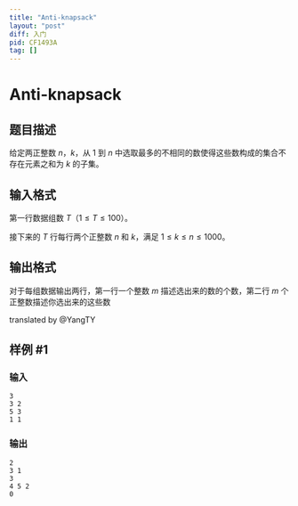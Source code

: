 ```yaml
---
title: "Anti-knapsack"
layout: "post"
diff: 入门
pid: CF1493A
tag: []
---
```


# Anti-knapsack

## 题目描述

给定两正整数 $n$，$k$，从 $1$ 到 $n$ 中选取最多的不相同的数使得这些数构成的集合不存在元素之和为 $k$ 的子集。

## 输入格式

第一行数据组数 $T$（$1\le T\le 100$）。

接下来的 $T$ 行每行两个正整数 $n$ 和 $k$，满足 $1\le k\le n\le 1000$。

## 输出格式

对于每组数据输出两行，第一行一个整数 $m$ 描述选出来的数的个数，第二行 $m$ 个正整数描述你选出来的这些数

translated by @YangTY

## 样例 #1

### 输入

```
3
3 2
5 3
1 1
```

### 输出

```
2
3 1 
3
4 5 2 
0
```

